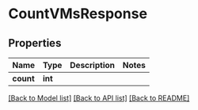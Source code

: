 # CountVMsResponse

## Properties
Name | Type | Description | Notes
------------ | ------------- | ------------- | -------------
**count** | **int** |  | 

[[Back to Model list]](../README.md#documentation-for-models) [[Back to API list]](../README.md#documentation-for-api-endpoints) [[Back to README]](../README.md)


